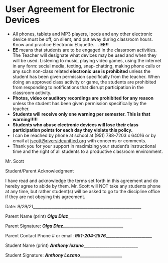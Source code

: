 # User Agreement for Electronic Devices
- All phones, tablets and MP3 players, Ipods and any other electronic device must be off, on silent, and put away during classroom hours. Know and practice Electronic Etiquette. . . **EE!!**
- **EE** means that students are to be engaged in the classroom activities.  The Teacher will designate what devices may be used and when they will be used.  Listening to music, playing video games, using the internet in any form: social media, texting, snap-chatting, making phone calls or any such non-class related **electronic use is prohibited** unless the student has been given permission specifically from the teacher.  When doing an approved class activity or game, the students are prohibited from responding to notifications that disrupt participation in the classroom activity.
- **Photos, video or auditory recordings are prohibited for any reason** unless the student has been given permission specifically by the teacher.
- **Students will receive only one warning per semester. This is that warning!!!!!**
- **Students who abuse electronic devices will lose their class participation points for each day they violate this policy.**
- I can be reached by phone at school at (951) 788-7203 x 64016 or by email at jscott@riversideunified.org with concerns or comments. 
- Thank you for your support in maximizing your student’s instructional time and the right of all students to a productive classroom environment.

Mr. Scott 

Student/Parent Acknowledgment 

I have read and acknowledge the terms set forth in this agreement and do hereby agree to abide by them. Mr. Scott will NOT take any students phone at any time, but rather student(s) will be asked to go to the discipline office if they are not obeying this agreement.

Date: _9/29/21_______________________________________________________

Parent Name (print) _____Olga Diaz_____________________________________

Parent Signature: _______Olga Diaz_____________________________________

Parent Contact Phone # or email: ___951-204-2576__________________________

Student Name (print) _______Anthony lozano__________________________________
 
Student Signature: ___________Anthony Lozano________________________________
